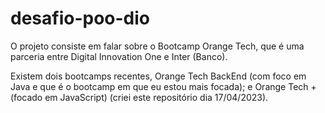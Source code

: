 # desafio-poo-dio

O projeto consiste em falar sobre o Bootcamp Orange Tech, que é uma parceria entre Digital Innovation One e Inter (Banco). 

Existem dois bootcamps recentes, Orange Tech BackEnd (com foco em Java e que é o bootcamp em que eu estou mais focada);
e Orange Tech + (focado em JavaScript) (criei este repositório dia 17/04/2023).
